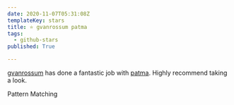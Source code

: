```yaml
---
date: 2020-11-07T05:31:08Z
templateKey: stars
title: ⭐ gvanrossum patma
tags:
  - github-stars
published: True

---
```


[gvanrossum](https://github.com/gvanrossum) has done a fantastic job with [patma](https://github.com/gvanrossum/patma). Highly recommend taking a look.

Pattern Matching
